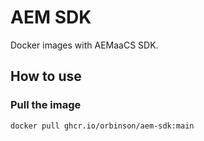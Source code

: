 # AEM SDK

Docker images with AEMaaCS SDK.

## How to use

### Pull the image

```shell
docker pull ghcr.io/orbinson/aem-sdk:main
```

